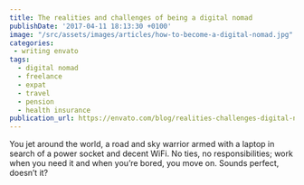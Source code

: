 ```yaml
---
title: The realities and challenges of being a digital nomad
publishDate: '2017-04-11 18:13:30 +0100'
image: "/src/assets/images/articles/how-to-become-a-digital-nomad.jpg"
categories:
 - writing envato
tags:
  - digital nomad
  - freelance
  - expat
  - travel
  - pension
  - health insurance
publication_url: https://envato.com/blog/realities-challenges-digital-nomad/
---
```


You jet around the world, a road and sky warrior armed with a laptop in search of a power socket and decent WiFi. No ties, no responsibilities; work when you need it and when you’re bored, you move on. Sounds perfect, doesn’t it?

